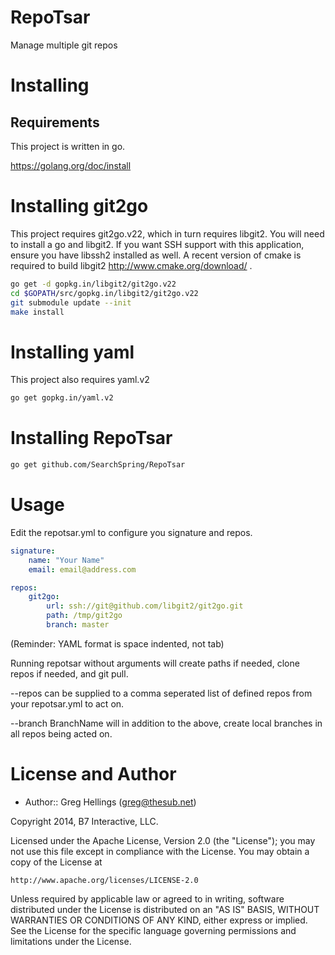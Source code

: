 RepoTsar
========

Manage multiple git repos

Installing
==========

## Requirements
This project is written in go.

https://golang.org/doc/install

# Installing git2go

This project requires git2go.v22, which in turn requires libgit2.  You will need to install a go and libgit2.  If you want SSH support with this application, ensure you have libssh2 installed as well.  A recent version of cmake is required to build libgit2 http://www.cmake.org/download/ . 


```bash
go get -d gopkg.in/libgit2/git2go.v22
cd $GOPATH/src/gopkg.in/libgit2/git2go.v22
git submodule update --init 
make install
```

# Installing yaml

This project also requires yaml.v2

```bash
go get gopkg.in/yaml.v2
```

# Installing RepoTsar

```bash
go get github.com/SearchSpring/RepoTsar
``` 


Usage
=====

Edit the repotsar.yml to configure you signature and repos.

```YAML
signature:
    name: "Your Name"
    email: email@address.com

repos:
    git2go:
        url: ssh://git@github.com/libgit2/git2go.git
        path: /tmp/git2go
        branch: master

```
(Reminder: YAML format is space indented, not tab)

Running repotsar without arguments will create paths if needed, clone repos if needed, and git pull.

--repos can be supplied to a comma seperated list of defined repos from your repotsar.yml to act on.

--branch BranchName will in addition to the above, create local branches in all repos being acted on.


License and Author
==================

* Author:: Greg Hellings (<greg@thesub.net>)


Copyright 2014, B7 Interactive, LLC.

Licensed under the Apache License, Version 2.0 (the "License");
you may not use this file except in compliance with the License.
You may obtain a copy of the License at

    http://www.apache.org/licenses/LICENSE-2.0

Unless required by applicable law or agreed to in writing, software
distributed under the License is distributed on an "AS IS" BASIS,
WITHOUT WARRANTIES OR CONDITIONS OF ANY KIND, either express or implied.
See the License for the specific language governing permissions and
limitations under the License.
